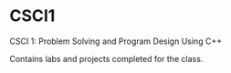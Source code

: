 # CSCI1

CSCI 1: Problem Solving and Program Design Using C++

Contains labs and projects completed for the class.
